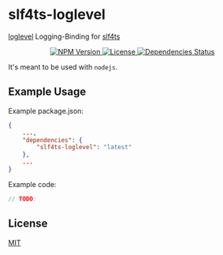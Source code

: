 # slf4ts-loglevel

[loglevel](https://github.com/pimterry/loglevel) Logging-Binding for [slf4ts](https://www.npmjs.org/package/slf4ts-api)

<p align="center">
    <a href="https://www.npmjs.org/package/slf4ts-loglevel">
        <img src="https://img.shields.io/npm/v/slf4ts-loglevel.svg" alt="NPM Version">
    </a>
    <a href="https://www.npmjs.org/package/slf4ts-loglevel">
        <img src="https://img.shields.io/npm/l/slf4ts-loglevel.svg" alt="License">
    </a>
    <a href="https://david-dm.org/rstiller/slf4ts-loglevel">
        <img src="https://img.shields.io/david/rstiller/slf4ts-loglevel.svg" alt="Dependencies Status">
    </a>
</p>

It's meant to be used with `nodejs`.

## Example Usage

Example package.json:

```json
{
    ...,
    "dependencies": {
        "slf4ts-loglevel": "latest"
    },
    ...
}
```

Example code:

```typescript
// TODO:
```

## License

[MIT](https://www.opensource.org/licenses/mit-license.php)
